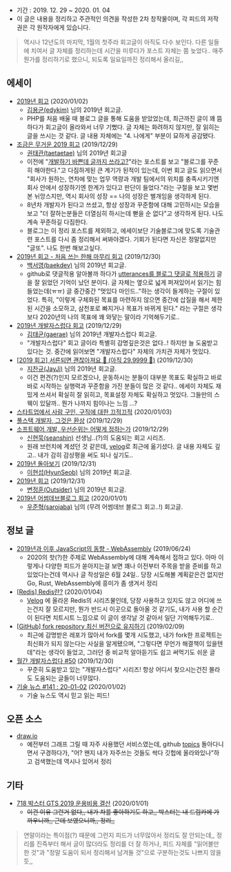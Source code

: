 - 기간 : 2019. 12. 29 ~ 2020. 01. 04
- 이 글은 내용을 정리하고 주관적인 의견을 작성한 2차 창작물이며, 각 피드의 저작권은 각 원작자에게 있습니다.

> 역시나 12년도의 마지막, 1월의 첫주라 회고글이 아직도 다수 보인다. 다른 일들에 치여서 글 자체를 정리하는데 시간을 미루다가 포스트 자체는 쫌 늦었다.. 매주 뭔가를 정리하기로 했으니, 되도록 일요일까진 정리해서 올리길,,
> 

## 에세이

- [2019년 회고](https://edykim.com/ko/post/2019-retrospective/) (2020/01/02)
    - [김용균(edykim)](https://github.com/edykim) 님의 2019년 회고글.
    - PHP를 처음 배울 때 블로그 글을 통해 도움을 받았었는데, 최근까진 글이 꽤 뜸하다가 회고글이 올라와서 너무 기뻤다. 글 자체는 화려하지 않지만, 잘 읽히는 글을 쓰시는 것 같다. 글 내용 자체에는 "4. 나에게" 부분이 묘하게 공감됐다.
- [조금은 무거운 2019 회고](https://taetaetae.github.io/2019/12/29/review-2019/) (2019/12/29)
    - [권태관(taetaetae)](https://github.com/taetaetae) 님의 2019년 회고글
    - 이전에 "[개발하기 바쁜데 글까지 쓰라고?](https://taetaetae.github.io/2019/10/27/a-reason-for-writing/)"라는 포스트를 보고 "블로그를 꾸준히 해야한다."고 다짐하게된 큰 계기가 된적이 있는데, 이번 회고 글도 읽으면서 "회사가 원하는, 연차에 맞는 업무 역량과 개발 팀에서의 위치를 충족시키기엔 회사 안에서 성장하기엔 한계가 있다고 판단이 들었다."라는 구절을 보고 몇번 본 뉘앙스지만, 역시 회사의 성장 == 나의 성장은 별개임을 생각하게 된다.
    - 8년차 개발자가 된다고 쓰셨고, 항상 성장과 꾸준함에 대해 고민하시는 모습을 보고 "더 잘하는분들은 더열심히 하시는데 뻗을 순 없다"고 생각하게 된다. 나도 계속 꾸준하길 다짐한다.
    - 블로그는 이 정리 포스트를 제외하고, 에세이보단 기술블로그에 맞도록 기술관련 포스트를 다시 좀 정리해서 써봐야겠다. 기회가 된다면 자신은 정말없지만 "글또". 나도 한번 해보고싶다.
- [2019년 회고 - 처음 쓰는 한해 마무리 회고](https://baek.dev/post/14/) (2019/12/30)
    - [백서영(baekdev)](https://github.com/baekdev) 님의 2019년 회고글.
    - github로 댓글적용 알아볼까 하다가 [utterances를 블로그 댓글로 적용하기](https://baek.dev/post/4/) 글을 잘 읽었던 기억이 났던 분이다. 글 자체는 옆으로 넓게 퍼져있어서 읽기는 힘들었는데(ㅠㅠ) 글 중간중간 "멋있다 마인드.."하는 생각이 들게하는 구절이 있었다. 특히, "이렇게 구체화된 목표를 마련하지 않으면 중간에 삽질을 해서 제한된 시간을 소모하고, 삼천포로 빠지거나 목표가 바뀌게 된다." 라는 구절은 생각보다 2020년의 나의 목표에 꽤 와닿는 말이라 기억해두기로..
- [2019년 개발자스럽다 회고](https://blog.gaerae.com/2019/12/retrospective.html?utm_source=feedburner&utm_medium=feed&utm_campaign=Feed%3A+GaeraeBlog+%28%EA%B0%9C%EB%B0%9C%EC%9E%90%EC%8A%A4%EB%9F%BD%EB%8B%A4%29) (2019/12/29)
    - [김태균(gaerae)](https://github.com/gaerae) 님의 2019년 개발자스럽다 회고글.
    - "개발자스럽다" 회고 글이라 특별히 감명깊은것은 없다..! 하지만 늘 도움받고 있다는 것. 중간에 읽어보면 "개발자스럽다" 자체의 가치관 자체가 멋있다.
- [[2019 회고] 서른되면 괜찮아져요 🌸 (아직 29.9999 🙉)](https://jay-ji.tistory.com/45) (2019/12/30)
    - [지찬규(JayJi)](https://github.com/JAY-Chan9yu) 님의 2019년 회고글.
    - 이건 편견(?)인지 모르겠으나, 운동하시는 분들이 대부분 목표도 확실하고 바로바로 시작하는 실행력과 꾸준함을 가진 분들이 많은 것 같다.. 에세이 자체도 재밌게 쓰셔서 확실히 잘 읽히고, 목표설정 자체도 확실하고 멋있다. 그들만의 스웩이 있달까.. 뭔가 나까지 힘이나는 느낌 ...?
- [스타트업에서 사람 구인, 구직에 대한 끄적끄적](https://velog.io/@zetlos/%EC%8A%A4%ED%83%80%ED%8A%B8%EC%97%85%EC%97%90%EC%84%9C-%EC%82%AC%EB%9E%8C%EA%B5%AC%ED%95%98%EA%B8%B0%EC%97%90-%EB%8C%80%ED%95%B4%EC%84%9C) (2020/01/03)
- [풀스택 개발자, 그것은 환상](https://velog.io/@zetlos/2019-12-29-0612-%EC%9E%91%EC%84%B1%EB%90%A8-o0k4q3qrqh) (2019/12/29)
- [소프트웨어 개발, 우선순위는 어떻게 정하는가](https://velog.io/@zetlos/%EC%86%8C%ED%94%84%ED%8A%B8%EC%9B%A8%EC%96%B4-%EA%B0%9C%EB%B0%9C-%EC%9A%B0%EC%84%A0%EC%88%9C%EC%9C%84%EB%8A%94-%EC%96%B4%EB%96%BB%EA%B2%8C-%EC%A0%95%ED%95%98%EB%8A%94%EA%B0%80-sjk4q3kdk7) (2019/12/29)
    - [신현묵(seanshin)](https://github.com/seanshin) 선생님..(?)의 도움되는 회고 시리즈.
    - 원래 브런치에 계셨던 것 같은데, [velog](https://velog.io/)로 최근에 옮기셨다. 글 내용 자체도 깊고.. 내가 감히 감상평을 써도 되나 싶기도..
- [2019년 돌아보기](https://hyunseob.github.io/2019/12/31/2019-year-in-review/) (2019/12/31)
    - [이현섭(HyunSeob)](https://github.com/hyunseob) 님의 2019년 회고글.
- [2019년 회고](https://blog.outsider.ne.kr/1472?utm_source=feedburner&utm_medium=feed&utm_campaign=Feed%3A+rss_outsider_dev+%28Outsider%27s+Dev+Story%29) (2019/12/31)
    - [변정훈(Outsider)](https://github.com/outsideris) 님의 2019년 회고글.
- [2019년 어썸데브블로그 회고](https://medium.com/@sarojaba/2019%EB%85%84-%EC%96%B4%EC%8D%B8%EB%8D%B0%EB%B8%8C%EB%B8%94%EB%A1%9C%EA%B7%B8-%ED%9A%8C%EA%B3%A0-fabd24f64db8) (2020/01/01)
    - [우준혁(sarojaba)](https://github.com/sarojaba) 님의 (무려 어썸데브 블로그 회고..!) 회고글.

## 정보 글

- [2019년과 이후 JavaScript의 동향 - WebAssembly](https://d2.naver.com/helloworld/8786166) (2019/06/24)
    - 2020의 핫(?)한 주제로 WebAssembly에 대해 계속해서 접하고 있다. 아마 이렇게나 다양한 피드가 쏟아지는걸 보면 꽤나 이전부터 주목을 받을 준비를 하고있었다는건데 역시나 글 작성일은 6월 24일.. 당장 시도해볼 계획같은건 없지만 Go, Rust, WebAssembly에 흥미가 좀 생겨서 정리
- [[Redis] Redis란?](https://velog.io/@minholee_93/Redis) (2020/01/04)
    - [Velog](https://velog.io/) 에 올라온 Redis의 시리즈물인데, 당장 사용하고 있지도 않고 어디에 쓰는건지 잘 모르지만, 뭔가 반드시 이곳으로 돌아올 것 같기도, 내가 사용 할 순간이 된다면 치트시트 느낌으로 이 글이 생각날 것 같아서 일단 기억해두기로..
- [[GitHub] fork repository 최신 버전으로 유지하기](https://jybaek.tistory.com/775) (2019/02/09)
    - 최근에 감명받은 레포가 많아서 fork를 몇개 시도했고, 내가 fork한 프로젝트는 최신화가 되지 않는다는 사실을 알게됐으며, "그렇다면 무언가 해결책이 있을텐데"라는 생각이 들었고, 그러던 중 비교적 알아듣기도 쉽고 써먹기도 쉬운 글
- [월간 개발자스럽다 #50](https://blog.gaerae.com/2019/12/monthly.html?utm_source=feedburner&utm_medium=feed&utm_campaign=Feed%3A+GaeraeBlog+%28%EA%B0%9C%EB%B0%9C%EC%9E%90%EC%8A%A4%EB%9F%BD%EB%8B%A4%29) (2019/12/30)
    - 꾸준히 도움받고 있는 "개발자스럽다" 시리즈! 항상 어디서 찾으시는건진 몰라도 도움되는 글들이 너무많다.
- [기술 뉴스 #141 : 20-01-02](https://blog.outsider.ne.kr/1473?utm_source=feedburner&utm_medium=feed&utm_campaign=Feed%3A+rss_outsider_dev+%28Outsider%27s+Dev+Story%29) (2020/01/02)
    - 기술 뉴스도 역시 믿고 읽는 피드!

## 오픈 소스

- [draw.io](https://github.com/jgraph/drawio)
    - 예전부터 그래프 그릴 때 자주 사용했던 서비스였는데, github [topics](https://github.com/topics) 돌아다니면서 구경하다가, "어? 왠지 내가 자주쓰는 것들도 싹다 깃헙에 올라와있나"하고 검색했는데 역시나 있어서 정리

## 기타

- [718 박스터 GTS 2019 운용비용 결산](https://blog.naver.com/iyooha/221756102987) (2020/01/01)
    - ~~이건 이유 그런거 없다,, 내가 차를 좋아하기도 하고,, 박스터는 내 드림카에 가까우니까,, 근데 보였으니까,, 정리,,~~
    

> 연말이라는 특이점(?) 때문에 그런지 피드가 너무많아서 정리도 잘 안되는데,, 정리를 진즉부터 해서 글이 많더라도 정리를 더 잘 하거나, 피드 자체를 "읽어볼만 한 것"과 "정말 도움이 되서 정리해서 남겨둘 것"으로 구분하는것도 나쁘지 않을 듯,,
>
